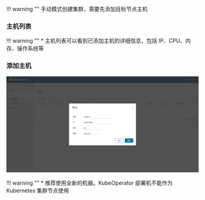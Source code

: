 
!!! warning ""
    手动模式创建集群，需要先添加目标节点主机

### 主机列表

!!! warning ""
    * 主机列表可以看到已添加主机的详细信息，包括 IP、CPU、内存、操作系统等

### 添加主机

![host-1](../img/user_manual/hosts/hosts-1.png)

!!! warning ""
    * 推荐使用全新的机器。KubeOperator 部署机不能作为 Kubernetes 集群节点使用
